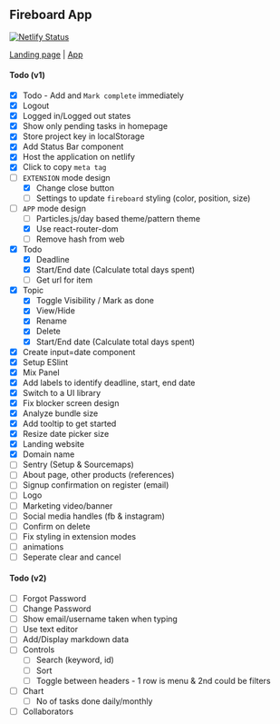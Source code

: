 ## Fireboard App

[![Netlify Status](https://api.netlify.com/api/v1/badges/b3597871-5967-40c9-9466-781bfff4b030/deploy-status)](https://app.netlify.com/sites/fireboard/deploys)

[Landing page](https://fireboard.vercel.app) | [App](https://fireboard.netlify.app)

#### Todo (v1)

- [x] Todo - Add and `Mark complete` immediately
- [x] Logout
- [x] Logged in/Logged out states
- [x] Show only pending tasks in homepage
- [x] Store project key in localStorage
- [x] Add Status Bar component
- [x] Host the application on netlify
- [x] Click to copy `meta tag`
- [ ] `EXTENSION` mode design
  - [x] Change close button
  - [ ] Settings to update `fireboard` styling (color, position, size)
- [ ] `APP` mode design
  - [ ] Particles.js/day based theme/pattern theme
  - [x] Use react-router-dom
  - [ ] Remove hash from web
- [x] Todo
  - [x] Deadline
  - [x] Start/End date (Calculate total days spent)
  - [ ] Get url for item
- [x] Topic
  - [x] Toggle Visibility / Mark as done
  - [x] View/Hide
  - [x] Rename
  - [x] Delete
  - [x] Start/End date (Calculate total days spent)
- [x] Create input=date component
- [x] Setup ESlint
- [x] Mix Panel
- [x] Add labels to identify deadline, start, end date
- [x] Switch to a UI library
- [x] Fix blocker screen design
- [x] Analyze bundle size
- [x] Add tooltip to get started
- [x] Resize date picker size
- [x] Landing website
- [x] Domain name
- [ ] Sentry (Setup & Sourcemaps)
- [ ] About page, other products (references)
- [ ] Signup confirmation on register (email)
- [ ] Logo
- [ ] Marketing video/banner
- [ ] Social media handles (fb & instagram)
- [ ] Confirm on delete
- [ ] Fix styling in extension modes
- [ ] animations
- [ ] Seperate clear and cancel

#### Todo (v2)

- [ ] Forgot Password
- [ ] Change Password
- [ ] Show email/username taken when typing
- [ ] Use text editor
- [ ] Add/Display markdown data
- [ ] Controls
  - [ ] Search (keyword, id)
  - [ ] Sort
  - [ ] Toggle between headers - 1 row is menu & 2nd could be filters
- [ ] Chart
  - [ ] No of tasks done daily/monthly
- [ ] Collaborators
